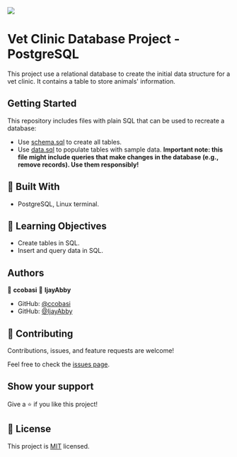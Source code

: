 ![](https://img.shields.io/badge/Microverse-blueviolet)
# Vet Clinic Database Project - PostgreSQL

This project use a relational database to create the initial data structure for a vet clinic. It contains a table to store animals' information.

## Getting Started

This repository includes files with plain SQL that can be used to recreate a database:

- Use [schema.sql](./schema.sql) to create all tables.
- Use [data.sql](./data.sql) to populate tables with sample data.
**Important note: this file might include queries that make changes in the database (e.g., remove records). Use them responsibly!**

## :hammer: Built With

- PostgreSQL, Linux terminal.

## :blue_book: Learning Objectives

- Create tables in SQL.
- Insert and query data in SQL.

## Authors

👤 **ccobasi**
👤 **IjayAbby**

- GitHub: [@ccobasi](https://github.com/ccobasi)
- GitHub: [@IjayAbby](https://github.com/IjayAbby)


## 🤝 Contributing

Contributions, issues, and feature requests are welcome!

Feel free to check the [issues page](https://github.com/ccobasi/vet-clinic-db/issues).

## Show your support

Give a ⭐️ if you like this project!

## 📝 License

This project is [MIT](LICENSE) licensed.
